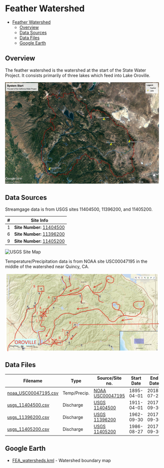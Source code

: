 # Feather Watershed

- [Feather Watershed](#feather-watershed)
    - [Overview](#overview)
    - [Data Sources](#data-sources)
    - [Data Files](#data-files)
    - [Google Earth](#google-earth)

## Overview

The feather watershed is the watershed at the start of the State Water Project. It consists primarily of three lakes which feed into Lake Oroville.

![Feather Watershed Map](images/feather_watershed_boundary.jpg)

## Data Sources

Streamgage data is from USGS sites 11404500, 11396200, and 11405200.

| #   | Site Info                                                                                                |
| --- | -------------------------------------------------------------------------------------------------------- |
| 1   | **Site Number:** [11404500](https://waterdata.usgs.gov/nwis/inventory?agency_code=USGS&site_no=11404500) |
| 6   | **Site Number:** [11396200](https://waterdata.usgs.gov/nwis/inventory?agency_code=USGS&site_no=11396200) |
| 9   | **Site Number:** [11405200](https://waterdata.usgs.gov/nwis/inventory?agency_code=USGS&site_no=11405200) |

![USGS Site Map](images/feather_usgs_map.png)

Temperature/Precipitation data is from NOAA site USC00047195 in the middle of the watershed near Quincy, CA.

![NOAA Site Map](images/feather_noaa_map.png)

## Data Files

| Filename                                     | Type         | Source/Site no.                                                                                        | Start Date | End Date   |
| -------------------------------------------- | ------------ | ------------------------------------------------------------------------------------------------------ | ---------- | ---------- |
| [noaa_USC00047195.csv](noaa_USC00047195.csv) | Temp/Precip. | [NOAA USC00047195](https://www.ncdc.noaa.gov/cdo-web/datasets/GHCND/stations/GHCND:USC00047195/detail) | 1895-04-01 | 2018-07-23 |
| [usgs_11404500.csv](usgs_11404500.csv)       | Discharge    | [USGS 11404500](https://waterdata.usgs.gov/nwis/inventory?agency_code=USGS&site_no=11404500)           | 1911-04-01 | 2017-09-30 |
| [usgs_11396200.csv](usgs_11396200.csv)       | Discharge    | [USGS 11396200](https://waterdata.usgs.gov/nwis/inventory?agency_code=USGS&site_no=11396200)           | 1962-09-30 | 2017-09-30 |
| [usgs_11405200.csv](usgs_11405200.csv)       | Discharge    | [USGS 11405200](https://waterdata.usgs.gov/nwis/inventory?agency_code=USGS&site_no=11405200)           | 1986-08-27 | 2017-09-30 |

## Google Earth

- [FEA_watersheds.kml](http://hydra.ucdavis.edu/node/35) - Watershed boundary map
